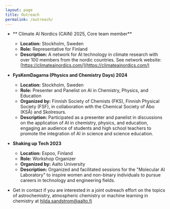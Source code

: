 ```yaml
---
layout: page
title: Outreach
permalink: /outreach/
---
```




- ** Climate AI Nordics (CAIN) 2025, Core team member**
  - **Location:** Stockholm, Sweden
  - **Role:** Representative for Finland
  - **Description:** A network for AI technology in climate research with over 100 members from the nordic countries. See network website: [https://climateainordics.com/](https://climateainordics.com/)
 

- **FysKemDagarna (Physics and Chemistry Days) 2024**
  - **Location:** Stockholm, Sweden
  - **Role:** Presenter and Panelist on AI in Chemistry, Physics, and Education  
  - **Organized by:** Finnish Society of Chemists (FKS), Finnish Physical Society (FSF), in collaboration with the Chemical Society of Åbo (KSÅ) and Skolresurs.  
  - **Description:** Participated as a presenter and panelist in discussions on the application of AI in chemistry, physics, and education, engaging an audience of students and high school teachers to promote the integration of AI in science and science education.  

- **Shaking up Tech 2023**
  - **Location:** Espoo, Finland  
  - **Role:** Workshop Organizer  
  - **Organized by:** Aalto University  
  - **Description:** Organized and facilitated sessions for the "Molecular AI Laboratory" to inspire women and non-binary individuals to pursue careers in technology and engineering fields.
 
- Get in contact if you are interested in a joint outreach effort on the topics of astrochemistry, atmospheric chemistry or machine learning in chemistry at [hilda.sandstrom@aalto.fi](mailto:hilda.sandstrom@aalto.fi)

